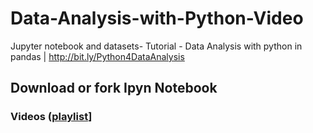 # Data-Analysis-with-Python-Video
Jupyter notebook and datasets- Tutorial - Data Analysis with python in pandas | http://bit.ly/Python4DataAnalysis 

##  Download or fork Ipyn Notebook 


### Videos ([playlist](http://bit.ly/Python4DataAnalysis)]

